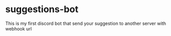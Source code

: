 # suggestions-bot
This is my first discord bot that send your suggestion to another server with webhook url
